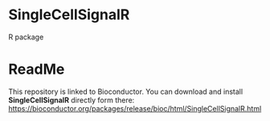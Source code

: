 # SingleCellSignalR
 R package 

# ReadMe
This repository is linked to Bioconductor. You can download and install **SingleCellSignalR** directly form there: https://bioconductor.org/packages/release/bioc/html/SingleCellSignalR.html
